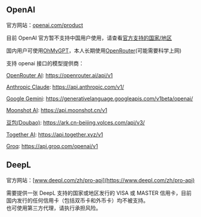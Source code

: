 ## OpenAI
官方网站：[openai.com/product](https://openai.com/product)  

目前 OpenAI 官方暂不支持中国用户使用，请查看[官方支持的国家/地区](https://platform.openai.com/docs/supported-countries)

国内用户可使用[OhMyGPT](https://www.ohmygpt.com?aff=FQcnRPCb)，本人长期使用[OpenRouter](https://openrouter.ai/)(可能需要科学上网)

支持 openai 接口的模型提供商：

[OpenRouter AI](https://openrouter.ai/): https://openrouter.ai/api/v1

[Anthropic Claude](https://console.anthropic.com/): https://api.anthropic.com/v1/

[Google Gemini](https://aistudio.google.com/): https://generativelanguage.googleapis.com/v1beta/openai/

[Moonshot AI](https://www.moonshot.cn): https://api.moonshot.cn/v1

[豆包(Doubao)](https://www.volcengine.com/product/doubao): https://ark.cn-beijing.volces.com/api/v3/

[Together AI](https://www.together.ai): https://api.together.xyz/v1

[Groq](https://groq.com/): https://api.groq.com/openai/v1

## DeepL
官方网站：[www.deepl.com/zh/pro-api](https://www.deepl.com/zh/pro-api)  

需要提供一张 DeepL 支持的国家或地区发行的 VISA 或 MASTER 信用卡，目前国内发行的任何信用卡（包括双币卡和外币卡）均不被支持。  
也可使用第三方代理，请执行承担风险。